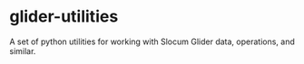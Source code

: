 glider-utilities
================

A set of python utilities for working with Slocum Glider data, operations,
and similar.
